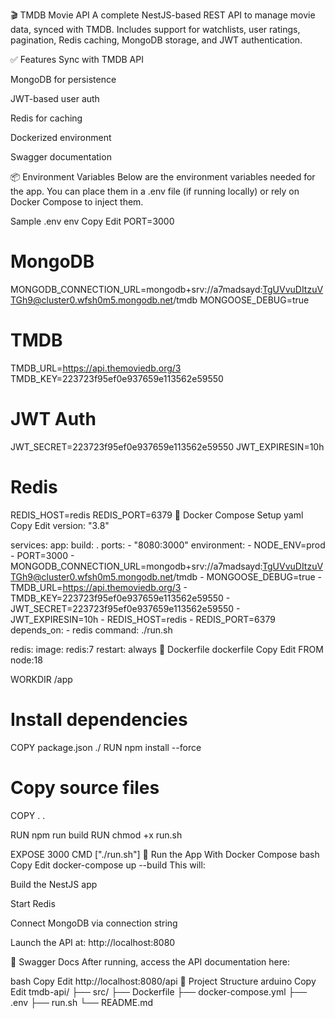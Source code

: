 🎬 TMDB Movie API
A complete NestJS-based REST API to manage movie data, synced with TMDB. Includes support for watchlists, user ratings, pagination, Redis caching, MongoDB storage, and JWT authentication.

✅ Features
Sync with TMDB API

MongoDB for persistence

JWT-based user auth

Redis for caching

Dockerized environment

Swagger documentation

📦 Environment Variables
Below are the environment variables needed for the app. You can place them in a .env file (if running locally) or rely on Docker Compose to inject them.

Sample .env
env
Copy
Edit
PORT=3000

# MongoDB
MONGODB_CONNECTION_URL=mongodb+srv://a7madsayd:TgUVvuDItzuVTGh9@cluster0.wfsh0m5.mongodb.net/tmdb
MONGOOSE_DEBUG=true

# TMDB
TMDB_URL=https://api.themoviedb.org/3
TMDB_KEY=223723f95ef0e937659e113562e59550

# JWT Auth
JWT_SECRET=223723f95ef0e937659e113562e59550
JWT_EXPIRESIN=10h

# Redis
REDIS_HOST=redis
REDIS_PORT=6379
🐳 Docker Compose Setup
yaml
Copy
Edit
version: "3.8"

services:
  app:
    build: .
    ports:
      - "8080:3000"
    environment:
      - NODE_ENV=prod
      - PORT=3000
      - MONGODB_CONNECTION_URL=mongodb+srv://a7madsayd:TgUVvuDItzuVTGh9@cluster0.wfsh0m5.mongodb.net/tmdb
      - MONGOOSE_DEBUG=true
      - TMDB_URL=https://api.themoviedb.org/3
      - TMDB_KEY=223723f95ef0e937659e113562e59550
      - JWT_SECRET=223723f95ef0e937659e113562e59550
      - JWT_EXPIRESIN=10h
      - REDIS_HOST=redis
      - REDIS_PORT=6379
    depends_on:
      - redis
    command: ./run.sh

  redis:
    image: redis:7
    restart: always
🐋 Dockerfile
dockerfile
Copy
Edit
FROM node:18

WORKDIR /app

# Install dependencies
COPY package.json ./
RUN npm install --force

# Copy source files
COPY . .

RUN npm run build
RUN chmod +x run.sh

EXPOSE 3000
CMD ["./run.sh"]
🚀 Run the App
With Docker Compose
bash
Copy
Edit
docker-compose up --build
This will:

Build the NestJS app

Start Redis

Connect MongoDB via connection string

Launch the API at: http://localhost:8080

📘 Swagger Docs
After running, access the API documentation here:

bash
Copy
Edit
http://localhost:8080/api
📂 Project Structure
arduino
Copy
Edit
tmdb-api/
├── src/
├── Dockerfile
├── docker-compose.yml
├── .env
├── run.sh
└── README.md
